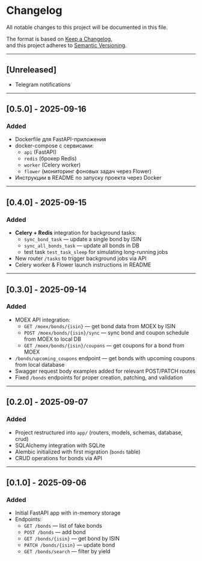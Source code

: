 # Changelog
All notable changes to this project will be documented in this file.

The format is based on [Keep a Changelog](https://keepachangelog.com/en/1.1.0/),  
and this project adheres to [Semantic Versioning](https://semver.org/spec/v2.0.0.html).

---

## [Unreleased]
- Telegram notifications

---

## [0.5.0] - 2025-09-16
### Added
- Dockerfile для FastAPI-приложения
- docker-compose с сервисами:
  - `api` (FastAPI)
  - `redis` (брокер Redis)
  - `worker` (Celery worker)
  - `flower` (мониторинг фоновых задач через Flower)
- Инструкции в README по запуску проекта через Docker

---

## [0.4.0] - 2025-09-15
### Added
- **Celery + Redis** integration for background tasks:
  - `sync_bond_task` — update a single bond by ISIN
  - `sync_all_bonds_task` — update all bonds in DB
  - test task `test_task_sleep` for simulating long-running jobs
- New router `/tasks` to trigger background jobs via API
- Celery worker & Flower launch instructions in README

---

## [0.3.0] - 2025-09-14
### Added
- MOEX API integration:
  - `GET /moex/bonds/{isin}` — get bond data from MOEX by ISIN
  - `POST /moex/bonds/{isin}/sync` — sync bond and coupon schedule from MOEX to local DB
  - `GET /moex/bonds/{isin}/coupons` — get coupons for a bond from MOEX
- `/bonds/upcoming_coupons` endpoint — get bonds with upcoming coupons from local database
- Swagger request body examples added for relevant POST/PATCH routes
- Fixed `/bonds` endpoints for proper creation, patching, and validation

---

## [0.2.0] - 2025-09-07
### Added
- Project restructured into `app/` (routers, models, schemas, database, crud)
- SQLAlchemy integration with SQLite
- Alembic initialized with first migration (`bonds` table)
- CRUD operations for bonds via API

---

## [0.1.0] - 2025-09-06
### Added
- Initial FastAPI app with in-memory storage
- Endpoints:
  - `GET /bonds` — list of fake bonds
  - `POST /bonds` — add bond
  - `GET /bonds/{isin}` — get bond by ISIN
  - `PATCH /bonds/{isin}` — update bond
  - `GET /bonds/search` — filter by yield
